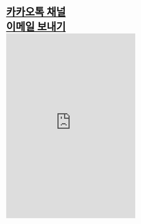 <link rel="stylesheet" href="https://use.fontawesome.com/releases/v5.15.1/css/all.css" integrity="sha384-vp86vTRFVJgpjF9jiIGPEEqYqlDwgyBgEF109VFjmqGmIY/Y4HV4d3Gp2irVfcrp" crossorigin="anonymous">
<h1 class="animate__animated animate__bounceInLeft"><a href="https://pf.kakao.com/_RIxkjT"><i class="fas fa-comments"></i>카카오톡 채널</a><br><a href="mailto:every@afmail.kro.kr"><i class="fas fa-envelope"></i>이메일 보내기</a><br><iframe src="https://canary.discord.com/widget?id=776633442540060672&theme=dark" width="350" height="500" allowtransparency="true" frameborder="0" sandbox="allow-popups allow-popups-to-escape-sandbox allow-same-origin allow-scripts"></iframe></h1>
